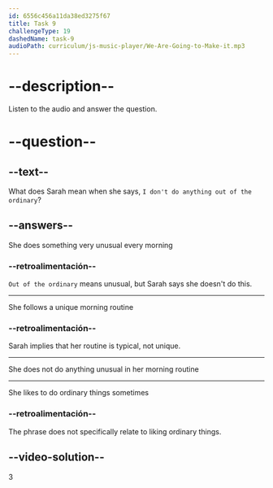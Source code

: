 ```yaml
---
id: 6556c456a11da38ed3275f67
title: Task 9
challengeType: 19
dashedName: task-9
audioPath: curriculum/js-music-player/We-Are-Going-to-Make-it.mp3
---
```


<!--
AUDIO REFERENCE: 
Sarah: Hey, James! Thanks. Look, I don't do anything out of the ordinary, I think. I usually wake up around 7 AM. The first thing I do is stretch a bit to wake up. Then, I go straight to the kitchen to make a cup of coffee. It's my morning fuel!

-->


# --description--

Listen to the audio and answer the question.

# --question--

## --text--

What does Sarah mean when she says, `I don't do anything out of the ordinary`?

## --answers--

She does something very unusual every morning

### --retroalimentación--

`Out of the ordinary` means unusual, but Sarah says she doesn't do this.

---

She follows a unique morning routine

### --retroalimentación--

Sarah implies that her routine is typical, not unique.

---

She does not do anything unusual in her morning routine

---

She likes to do ordinary things sometimes

### --retroalimentación--

The phrase does not specifically relate to liking ordinary things.

## --video-solution--

3
